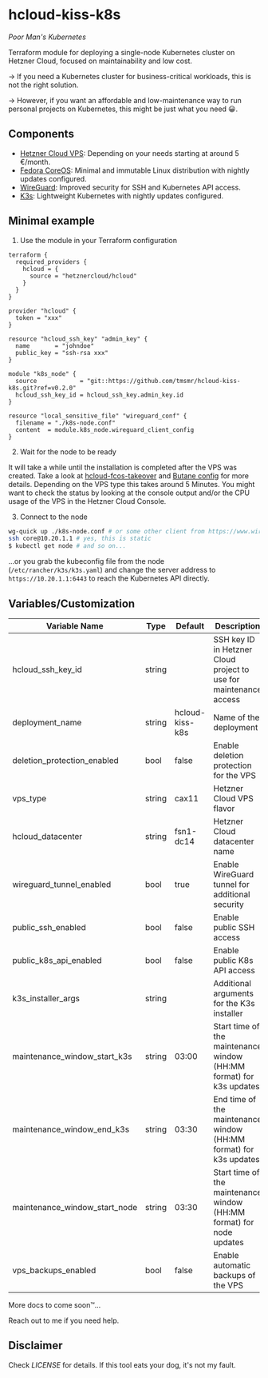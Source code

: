 # hcloud-kiss-k8s

*Poor Man's Kubernetes*

Terraform module for deploying a single-node Kubernetes cluster on Hetzner Cloud, focused on maintainability and low
cost.

→ If you need a Kubernetes cluster for business-critical workloads, this is not the right solution.

→ However, if you want an affordable and low-maintenance way to run personal projects on Kubernetes, this might be just
what you need 😀.

## Components

- [Hetzner Cloud VPS](https://www.hetzner.com/cloud): Depending on your needs starting at around 5 €/month.
- [Fedora CoreOS](https://getfedora.org/en/coreos/): Minimal and immutable Linux distribution with nightly updates
  configured.
- [WireGuard](https://www.wireguard.com/): Improved security for SSH and Kubernetes API access.
- [K3s](https://k3s.io/): Lightweight Kubernetes with nightly updates configured.

## Minimal example

1. Use the module in your Terraform configuration

```hcl
terraform {
  required_providers {
    hcloud = {
      source = "hetznercloud/hcloud"
    }
  }
}

provider "hcloud" {
  token = "xxx"
}

resource "hcloud_ssh_key" "admin_key" {
  name       = "johndoe"
  public_key = "ssh-rsa xxx"
}

module "k8s_node" {
  source            = "git::https://github.com/tmsmr/hcloud-kiss-k8s.git?ref=v0.2.0"
  hcloud_ssh_key_id = hcloud_ssh_key.admin_key.id
}

resource "local_sensitive_file" "wireguard_conf" {
  filename = "./k8s-node.conf"
  content  = module.k8s_node.wireguard_client_config
}
```

2. Wait for the node to be ready

It will take a while until the installation is completed after the VPS was created.
Take a look at [hcloud-fcos-takeover](https://github.com/tmsmr/hcloud-fcos-takeover)
and [Butane config](./tpl/node.butane) for more details.
Depending on the VPS type this takes around 5 Minutes.
You might want to check the status by looking at the console output and/or the CPU usage of the VPS in the Hetzner Cloud
Console.

3. Connect to the node

```bash
wg-quick up ./k8s-node.conf # or some other client from https://www.wireguard.com/install/
ssh core@10.20.1.1 # yes, this is static
$ kubectl get node # and so on...
```

...or you grab the kubeconfig file from the node (`/etc/rancher/k3s/k3s.yaml`) and change the server address to
`https://10.20.1.1:6443` to reach the Kubernetes API directly.

## Variables/Customization

| Variable Name                 | Type   | Default         | Description                                                          |
|-------------------------------|--------|-----------------|----------------------------------------------------------------------|
| hcloud_ssh_key_id             | string |                 | SSH key ID in Hetzner Cloud project to use for maintenance access    |
| deployment_name               | string | hcloud-kiss-k8s | Name of the deployment                                               |
| deletion_protection_enabled   | bool   | false           | Enable deletion protection for the VPS                               |
| vps_type                      | string | cax11           | Hetzner Cloud VPS flavor                                             |
| hcloud_datacenter             | string | fsn1-dc14       | Hetzner Cloud datacenter name                                        |
| wireguard_tunnel_enabled      | bool   | true            | Enable WireGuard tunnel for additional security                      |
| public_ssh_enabled            | bool   | false           | Enable public SSH access                                             |
| public_k8s_api_enabled        | bool   | false           | Enable public K8s API access                                         |
| k3s_installer_args            | string |                 | Additional arguments for the K3s installer                           |
| maintenance_window_start_k3s  | string | 03:00           | Start time of the maintenance window (HH:MM format) for k3s updates  |
| maintenance_window_end_k3s    | string | 03:30           | End time of the maintenance window (HH:MM format) for k3s updates    |
| maintenance_window_start_node | string | 03:30           | Start time of the maintenance window (HH:MM format) for node updates |
| vps_backups_enabled           | bool   | false           | Enable automatic backups of the VPS                                  |

More docs to come soon™...

Reach out to me if you need help.

## Disclaimer

Check *LICENSE* for details. If this tool eats your dog, it's not my fault.

